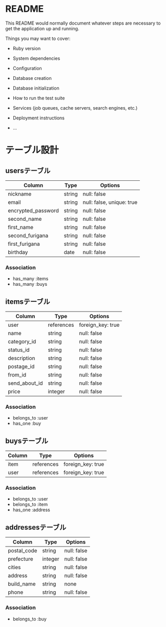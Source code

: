 # README

This README would normally document whatever steps are necessary to get the
application up and running.

Things you may want to cover:

* Ruby version

* System dependencies

* Configuration

* Database creation

* Database initialization

* How to run the test suite

* Services (job queues, cache servers, search engines, etc.)

* Deployment instructions

* ...

# テーブル設計

## usersテーブル
|Column|Type|Options|
|------|----|-------|
|nickname |string |null: false|
|email    |string |null: false, unique: true|
|encrypted_password|string |null: false|
|second_name  |string|null: false|
|first_name   |string|null: false|
|second_furigana|string|null: false|
|first_furigana |string|null: false|
|birthday|date|null: false|

### Association
- has_many :items
- has_many :buys

## itemsテーブル
|Column|Type|Options|
|------|----|-------|
|user|references|foreign_key: true|
|name    |string|null: false|
|category_id|string|null: false|
|status_id  |string|null: false|
|description|string|null: false|
|postage_id |string|null: false|
|from_id    |string|null: false|
|send_about_id|string|null: false|
|price      |integer|null: false|

### Association
- belongs_to :user
- has_one :buy

## buysテーブル
|Column|Type|Options|
|------|----|-------|
|item|references|foreign_key: true|
|user|references|foreign_key: true|

### Association
- belongs_to :user
- belongs_to :item
- has_one :address

## addressesテーブル
|Column|Type|Options|
|------|----|-------|
|postal_code|string |null: false|
|prefecture |integer|null: false|
|cities     |string |null: false|
|address    |string |null: false|
|build_name |string |none|
|phone      |string |null: false|

### Association
- belongs_to :buy